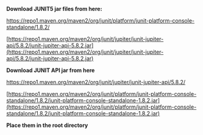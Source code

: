 **Download JUNIT5 jar files from here:**

https://repo1.maven.org/maven2/org/junit/platform/junit-platform-console-standalone/1.8.2/

[https://repo1.maven.org/maven2/org/junit/jupiter/junit-jupiter-api/5.8.2/junit-jupiter-api-5.8.2.jar](https://repo1.maven.org/maven2/org/junit/jupiter/junit-jupiter-api/5.8.2/junit-jupiter-api-5.8.2.jar)

**Download JUNIT API jar from here**

https://repo1.maven.org/maven2/org/junit/jupiter/junit-jupiter-api/5.8.2/

[https://repo1.maven.org/maven2/org/junit/platform/junit-platform-console-standalone/1.8.2/junit-platform-console-standalone-1.8.2.jar](https://repo1.maven.org/maven2/org/junit/platform/junit-platform-console-standalone/1.8.2/junit-platform-console-standalone-1.8.2.jar)

**Place them in the root directory**

